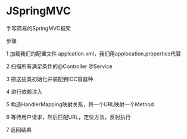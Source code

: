 # JSpringMVC
手写简易的SpringMVC框架

步骤

 
 1 加载我们的配置文件 applcation.xml，我们用applocation.properties代替

 2 扫描所有满足条件的@Controller @Service

 3 把这些类初始化并装配到IOC容器种

 4 进行依赖注入

 5 构造HandlerMapping映射关系，将一个URL映射一个Method

 6 等待用户请求，然后匹配URL，定位方法，反射执行
 
 7 返回结果
